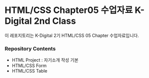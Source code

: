 # HTML/CSS Chapter05 수업자료 K-Digital 2nd Class
이 레포지토리는 K-Digital 2기 HTML/CSS 05 Chapter 수업자료입니다.

### Repository Contents
- HTML Project : 자기소개 작성 기본
- HTML/CSS Form
- HTML/CSS Table
